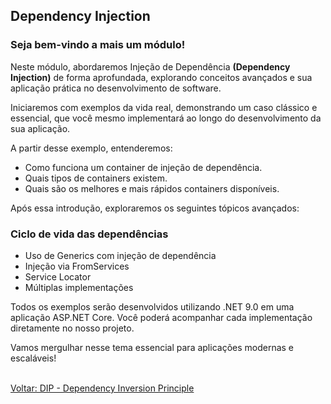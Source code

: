 ## Dependency Injection
### Seja bem-vindo a mais um módulo!

Neste módulo, abordaremos Injeção de Dependência **(Dependency Injection)** de forma aprofundada, explorando conceitos avançados e sua aplicação prática no desenvolvimento de software.

Iniciaremos com exemplos da vida real, demonstrando um caso clássico e essencial, que você mesmo implementará ao longo do desenvolvimento da sua aplicação.<br />
 
 A partir desse exemplo, entenderemos:

- Como funciona um container de injeção de dependência.
- Quais tipos de containers existem.
- Quais são os melhores e mais rápidos containers disponíveis.

Após essa introdução, exploraremos os seguintes tópicos avançados:<br />

### Ciclo de vida das dependências

- Uso de Generics com injeção de dependência
- Injeção via FromServices
- Service Locator
- Múltiplas implementações

Todos os exemplos serão desenvolvidos utilizando .NET 9.0 em uma aplicação ASP.NET Core. Você poderá acompanhar cada implementação diretamente no nosso projeto.

Vamos mergulhar nesse tema essencial para aplicações modernas e escaláveis!

<br/>
<div style="display: flex; justify-content: space-between;">  
   <a href="solid-dip.md">Voltar: DIP - Dependency Inversion Principle</a><br />  
</div>
